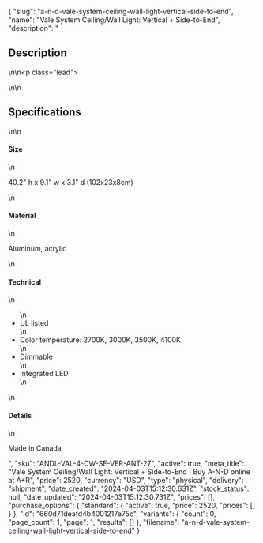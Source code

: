 {
  "slug": "a-n-d-vale-system-ceiling-wall-light-vertical-side-to-end",
  "name": "Vale System Ceiling/Wall Light: Vertical + Side-to-End",
  "description": "<h2>Description</h2>\n<!-- split -->\n<p class=\"lead\"> </p>\n<!-- split -->\n<h2>Specifications</h2>\n<!-- split -->\n<h4>Size</h4>\n<p>40.2\" h x 9.1\" w x 3.1\" d (102x23x8cm)</p>\n<h4>Material</h4>\n<p>Aluminum, acrylic</p>\n<h4>Technical</h4>\n<ul>\n<li>UL listed</li>\n<li>Color temperature: 2700K, 3000K, 3500K, 4100K</li>\n<li>Dimmable</li>\n<li>Integrated LED</li>\n</ul>\n<h4>Details</h4>\n<p>Made in Canada</p>",
  "sku": "ANDL-VAL-4-CW-SE-VER-ANT-27",
  "active": true,
  "meta_title": "Vale System Ceiling/Wall Light: Vertical + Side-to-End | Buy A-N-D online at A+R",
  "price": 2520,
  "currency": "USD",
  "type": "physical",
  "delivery": "shipment",
  "date_created": "2024-04-03T15:12:30.631Z",
  "stock_status": null,
  "date_updated": "2024-04-03T15:12:30.731Z",
  "prices": [],
  "purchase_options": {
    "standard": {
      "active": true,
      "price": 2520,
      "prices": []
    }
  },
  "id": "660d71deafd4b4001217e75c",
  "variants": {
    "count": 0,
    "page_count": 1,
    "page": 1,
    "results": []
  },
  "filename": "a-n-d-vale-system-ceiling-wall-light-vertical-side-to-end"
}